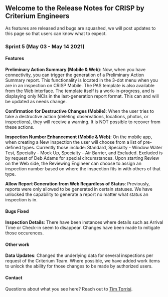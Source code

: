 ## Welcome to the Release Notes for CRISP by Criterium Engineers

As features are released and bugs are squashed, we will post updates to this page so that users can know what to expect.

### Sprint 5 (May 03 - May 14 2021)

#### Features
**Preliminary Action Summary (Mobile & Web)**: Now, when you have connectivity, you can trigger the generation of a Preliminary Action Summary report. This functionality is located in the 3-dot menu when you are in an inspection on CRISP Mobile. The PAS template is also available from the Web interface. The template itself is a work-in-progress, and is displaying only NCIs in the last-generation report format. This can and will be updated as needs change.

**Confirmation for Destructive Changes (Mobile)**: When the user tries to take a destructive action (deleting observations, locations, photos, or inspections), they will receive a warning. It is NOT possible to recover from these actions.

**Inspection Number Enhancement (Mobile & Web)**: On the mobile app, when creating a New Inspection the user will choose from a list of pre-defined types. Currently those include: Standard, Specialty - Window Water Test, Specialty - Mock Up, Specialty - Air Barrier, and Excluded. Excluded is by request of Deb Adams for special circumstances. Upon starting Review on the Web side, the Reviewing Engineer can choose to assign an inspection number based on where the inspection fits in with others of that type.

**Allow Report Generation from Web Regardless of Status**: Previously, reports were only allowed to be generated in certain statuses. We have unlocked the capability to generate a report no matter what status an inspection is in.

#### Bugs Fixed
**Inspection Details**: There have been instances where details such as Arrival Time or Check-in seem to disappear. Changes have been made to mitigate those occurences.

#### Other work
**Data Updates**: Changed the underlying data for several inspections per request of the Criterium Team. Where possible, we have added work items to unlock the ability for those changes to be made by authorized users.

#### Contact

Questions about what you see here? Reach out to [Tim Torrisi](mailto:tim@clovehitchmanagement.com).
